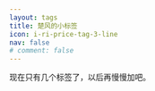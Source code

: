 ```yaml
---
layout: tags
title: 楚风的小标签
icon: i-ri-price-tag-3-line
nav: false
# comment: false
---
```

现在只有几个标签了，以后再慢慢加吧。
